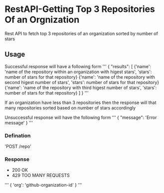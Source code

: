 # RestAPI-Getting Top 3 Repositories Of an Orgnization

Rest API to fetch top 3 repositories of an organization sorted by number of stars

## Usage

Successful response will have a following form
'''
{
	"results": [ 
		{'name': 'name of the repository within an organization with higest stars', 'stars': number of stars for that repository}
		{'name': 'name of the repository with second higest number of stars', 'stars': number of stars for that repository}
		{'name': 'name of the repository with third higest number of stars', 'stars': number of stars for that repository}
	]
}
'''

If an organization have less than 3 repositories then the response will that many repositories sorted based on number of stars accordingly

Unsuccessful response will have the following form
'''
{
	"message": 'Error message'
}
'''


### Defination

'POST /repo'

### Response 
- 200 OK
- 429 TOO MANY REQUESTS

'''
{
	'org': 'github-organization-id'
}
'''
